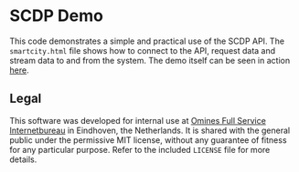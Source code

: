 # SCDP Demo

This code demonstrates a simple and practical use of the SCDP API. The `smartcity.html` file shows how
to connect to the API, request data and stream data to and from the system. The demo itself can be
seen in action [here](http://demo.omines.net/smartcity.html).

## Legal

This software was developed for internal use at [Omines Full Service Internetbureau](https://www.omines.nl/)
in Eindhoven, the Netherlands. It is shared with the general public under the permissive MIT license, without
any guarantee of fitness for any particular purpose. Refer to the included `LICENSE` file for more details.
